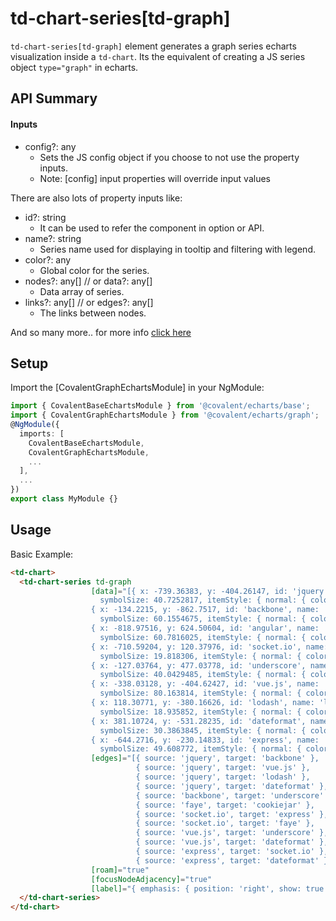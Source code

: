 # td-chart-series[td-graph]

`td-chart-series[td-graph]` element generates a graph series echarts visualization inside a `td-chart`. Its the equivalent of creating a JS series object `type="graph"` in echarts.

## API Summary

#### Inputs

+ config?: any
  + Sets the JS config object if you choose to not use the property inputs.
  + Note: [config] input properties will override input values

There are also lots of property inputs like:

+ id?: string
  + It can be used to refer the component in option or API.
+ name?: string
  + Series name used for displaying in tooltip and filtering with legend.
+ color?: any
  + Global color for the series.
+ nodes?: any[] // or data?: any[]
  + Data array of series.
+ links?: any[] // or edges?: any[]
  + The links between nodes.

And so many more.. for more info [click here](https://echarts.apache.org/en/option.html#series-graph)

## Setup

Import the [CovalentGraphEchartsModule] in your NgModule:

```typescript
import { CovalentBaseEchartsModule } from '@covalent/echarts/base';
import { CovalentGraphEchartsModule } from '@covalent/echarts/graph';
@NgModule({
  imports: [
    CovalentBaseEchartsModule,
    CovalentGraphEchartsModule,
    ...
  ],
  ...
})
export class MyModule {}
```

## Usage

Basic Example:

```html
<td-chart>
  <td-chart-series td-graph
                  [data]="[{ x: -739.36383, y: -404.26147, id: 'jquery', name: 'jquery',
                    symbolSize: 40.7252817, itemStyle: { normal: { color: '#4f19c7' } } },
                  { x: -134.2215, y: -862.7517, id: 'backbone', name: 'backbone',
                    symbolSize: 60.1554675, itemStyle: { normal: { color: '#c71969' } } },
                  { x: -818.97516, y: 624.50604, id: 'angular', name: 'angular',
                    symbolSize: 60.7816025, itemStyle: { normal: { color: '#c71969' } } },
                  { x: -710.59204, y: 120.37976, id: 'socket.io', name: 'socket.io',
                    symbolSize: 19.818306, itemStyle: { normal: { color: '#c71919' } } },
                  { x: -127.03764, y: 477.03778, id: 'underscore', name: 'underscore',
                    symbolSize: 40.0429485, itemStyle: { normal: { color: '#c76919' } } },
                  { x: -338.03128, y: -404.62427, id: 'vue.js', name: 'vue.js',
                    symbolSize: 80.163814, itemStyle: { normal: { color: '#8419c7' } } },
                  { x: 118.30771, y: -380.16626, id: 'lodash', name: 'lodash',
                    symbolSize: 18.935852, itemStyle: { normal: { color: '#c76919' } } },
                  { x: 381.10724, y: -531.28235, id: 'dateformat', name: 'dateformat',
                    symbolSize: 30.3863845, itemStyle: { normal: { color: '#c71969' } } },
                  { x: -644.2716, y: -230.14833, id: 'express', name: 'express',
                    symbolSize: 49.608772, itemStyle: { normal: { color: '#c71919' } } }]"
                  [edges]="[{ source: 'jquery', target: 'backbone' },
                            { source: 'jquery', target: 'vue.js' },
                            { source: 'jquery', target: 'lodash' },
                            { source: 'jquery', target: 'dateformat' },
                            { source: 'backbone', target: 'underscore' },
                            { source: 'faye', target: 'cookiejar' },
                            { source: 'socket.io', target: 'express' },
                            { source: 'socket.io', target: 'faye' },
                            { source: 'vue.js', target: 'underscore' },
                            { source: 'vue.js', target: 'dateformat' },
                            { source: 'express', target: 'socket.io' },
                            { source: 'express', target: 'dateformat' }]"
                  [roam]="true"
                  [focusNodeAdjacency]="true"
                  [label]="{ emphasis: { position: 'right', show: true } }">
  </td-chart-series>
</td-chart>
```
